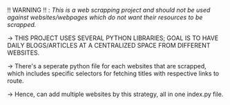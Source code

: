 !! WARNING !! : *This is a web scrapping project and should not be used against websites/webpages which do not want their resources to be scrapped.*

-> THIS PROJECT USES SEVERAL PYTHON LIBRARIES; GOAL IS TO HAVE DAILY BLOGS/ARTICLES AT A CENTRALIZED SPACE FROM DIFFERENT WEBSITES.

-> There's a seperate python file for each websites that are scrapped, which includes specific selectors for fetching titles with respective links to route.

-> Hence, can add multiple websites by this strategy, all in one index.py file.
